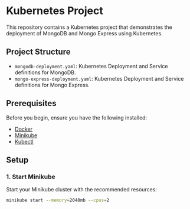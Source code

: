 # Kubernetes Project

This repository contains a Kubernetes project that demonstrates the deployment of MongoDB and Mongo Express using Kubernetes. 

## Project Structure

- `mongodb-deployment.yaml`: Kubernetes Deployment and Service definitions for MongoDB.
- `mongo-express-deployment.yaml`: Kubernetes Deployment and Service definitions for Mongo Express.

## Prerequisites

Before you begin, ensure you have the following installed:

- [Docker](https://docs.docker.com/get-docker/)
- [Minikube](https://minikube.sigs.k8s.io/docs/start/)
- [Kubectl](https://kubernetes.io/docs/tasks/tools/install-kubectl/)

## Setup

### 1. Start Minikube

Start your Minikube cluster with the recommended resources:

```sh
minikube start --memory=2048mb --cpus=2

